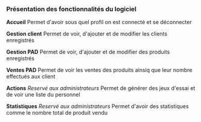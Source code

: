 ### Présentation des fonctionnalités du logiciel

**Accueil**
Permet d'avoir sous quel profil on est connecté et se déconnecter

**Gestion client**
Permet de voir, d'ajouter et de modifier les clients enregistrés

**Gestion PAD**
Permet de voir, d'ajouter et de modifier des produits enregistrés

**Ventes PAD**
Permet de voir les ventes des produits ainsiq que leur nombre effectués aux client

**Actions** _Reservé aux administrateurs_
Permet de générer des jeux d'essai et de voir une liste du personnel

**Statistiques** _Reservé aux administrateurs_
Permet d'avoir des statistiques comme le nombre total de produit vendu
